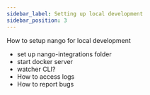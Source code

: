 ```yaml
---
sidebar_label: Setting up local development
sidebar_position: 3
---
```


How to setup nango for local development
- set up nango-integrations folder
- start docker server
- watcher CLI?
- How to access logs
- How to report bugs
